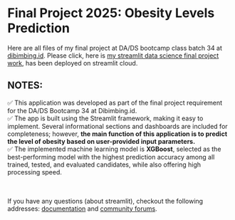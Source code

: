 # Final Project 2025: Obesity Levels Prediction
Here are all files of my final project at DA/DS bootcamp class batch 34 at [dibimbing.id](https://dibimbing.id/).
Please click, here is [my streamlit data science final project work](https://final-project-2025-obesity-level-prediction.streamlit.app/), has been deployed on streamlit cloud.

## NOTES:
✅ This application was developed as part of the final project requirement for the DA/DS Bootcamp 34 at Dibimbing.id.<br>
✅ The app is built using the Streamlit framework, making it easy to implement. Several informational sections and dashboards are included for completeness; however, **the main function of this application is to predict the level of obesity based on user-provided input parameters.**<br>
✅ The implemented machine learning model is **XGBoost**, selected as the best-performing model with the highest prediction accuracy among all trained, tested, and evaluated candidates, while also offering high processing speed.

<br><br>
If you have any questions (about streamlit), checkout the following addresses: [documentation](https://docs.streamlit.io) and [community
forums](https://discuss.streamlit.io).
